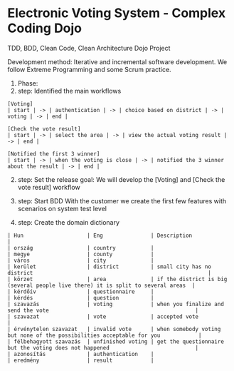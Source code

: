 # Electronic Voting System - Complex Coding Dojo
TDD, BDD, Clean Code, Clean Architecture Dojo Project

Development method:
Iterative and incremental software development. We follow Extreme Programming and some Scrum practice.

1. Phase:
  1. step: Identified the main workflows

    [Voting]
    | start | -> | authentication | -> | choice based on district | -> | voting | -> | end |

    [Check the vote result]
    | start | -> | select the area | -> | view the actual voting result | -> | end |

    [Notified the first 3 winner]
    | start | -> | when the voting is close | -> | notified the 3 winner about the result | -> | end |

  2. step: Set the release goal:
    We will develop the [Voting] and [Check the vote result] workflow

  3. step: Start BDD
    With the customer we create the first few features with scenarios on system test level
  4. step: Create the domain dictionary
  
    | Hun                    | Eng               | Description                                                                      |
    | ország                 | country           |
    | megye                  | county            |
    | város                  | city              |
    | kerület                | district          | small city has no district                                                       |
    | körzet                 | area              | if the district is big (several people live there) it is split to several areas  | 
    | kérdőív                | questionnaire     |
    | kérdés                 | question          |
    | szavazás               | voting            | when you finalize and send the vote                                              |
    | szavazat               | vote              | accepted vote                                                                    |
    | érvénytelen szavazat   | invalid vote      | when somebody voting but none of the possibilities acceptable for you            |
    | félbehagyott szavazás  | unfinished voting | get the questionnaire but the voting does not happened                           |
    | azonosítás             | authentication    |
    | eredmény               | result            |
